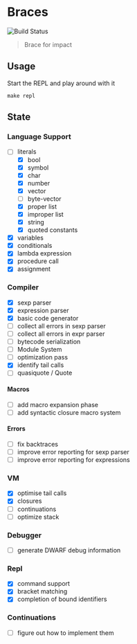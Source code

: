 # Braces

![Build Status](https://https://github.com/certainty/braces/blob/switch-to-actions/.github/workflows/rust.yml/badge.svg?branch=main)

> Brace for impact
> 

## Usage

Start the REPL and play around with it

```
make repl 
```

## State 

### Language Support 

- [ ] literals
  - [x] bool
  - [x] symbol
  - [x] char
  - [x] number
  - [x] vector
  - [ ] byte-vector
  - [x] proper list
  - [x] improper list
  - [x] string
  - [x] quoted constants
- [x] variables
- [x] conditionals
- [x] lambda expression
- [x] procedure call
- [x] assignment

### Compiler 
- [x] sexp parser
- [x] expression parser 
- [x] basic code generator 
- [ ] collect all errors in sexp parser 
- [ ] collect all errors in expr parser 
- [ ] bytecode serialization
- [ ] Module System 
- [ ] optimization pass 
- [x] identify tail calls
- [ ] quasiquote / Quote 

#### Macros
- [ ] add macro expansion phase
- [ ] add syntactic closure macro system

#### Errors
- [ ] fix backtraces 
- [ ] improve error reporting for sexp parser
- [ ] improve error reporting for expressions

### VM

- [x] optimise tail calls
- [x] closures 
- [ ] continuations 
- [ ] optimize stack 

### Debugger 
- [ ] generate DWARF debug information 


### Repl
- [x] command support
- [x] bracket matching
- [x] completion of bound identifiers

### Continuations
- [ ] figure out how to implement them
